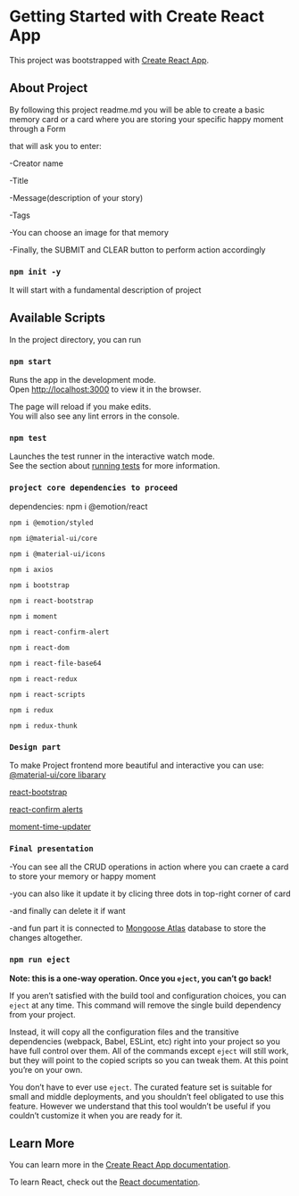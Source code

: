 # Getting Started with Create React App

This project was bootstrapped with [Create React App](https://github.com/facebook/create-react-app).

## About Project

By following this project readme.md you will be able to create a basic memory card or a card where you are storing your specific happy moment through a Form 

that will ask you to enter:

-Creator name

-Title

-Message(description of your story)

-Tags

-You can choose an image for that memory

-Finally, the SUBMIT and CLEAR button to perform action accordingly


### `npm init -y`
It will start with a fundamental description of project

## Available Scripts

In the project directory, you can run

### `npm start`

Runs the app in the development mode.\
Open [http://localhost:3000](http://localhost:3000) to view it in the browser.

The page will reload if you make edits.\
You will also see any lint errors in the console.

### `npm test`

Launches the test runner in the interactive watch mode.\
See the section about [running tests](https://facebook.github.io/create-react-app/docs/running-tests) for more information.

### `project core dependencies to proceed`
dependencies: 
    npm i @emotion/react
    
    npm i @emotion/styled
    
    npm i@material-ui/core
    
    npm i @material-ui/icons
    
    npm i axios
    
    npm i bootstrap
    
    npm i react-bootstrap
    
    npm i moment
    
    npm i react-confirm-alert
    
    npm i react-dom
    
    npm i react-file-base64
    
    npm i react-redux
    
    npm i react-scripts
    
    npm i redux
    
    npm i redux-thunk
    
### `Design part`
To make Project frontend more beautiful and interactive you can use:
[@material-ui/core libarary](https://www.npmjs.com/package/@material-ui/core)

[react-bootstrap](https://react-bootstrap.github.io/)

[react-confirm alerts](https://react-bootstrap.github.io/)

[moment-time-updater](https://www.npmjs.com/package/moment)


### `Final presentation`
-You can see all the CRUD operations in action where you can craete a card to store your memory or happy moment 

-you can also like it update it by clicing three dots in top-right corner of card 

-and finally can delete it if want

-and fun part it is connected to [Mongoose Atlas](https://www.mongodb.com/) database to store the changes altogether.


### `npm run eject`

**Note: this is a one-way operation. Once you `eject`, you can’t go back!**

If you aren’t satisfied with the build tool and configuration choices, you can `eject` at any time. This command will remove the single build dependency from your project.

Instead, it will copy all the configuration files and the transitive dependencies (webpack, Babel, ESLint, etc) right into your project so you have full control over them. All of the commands except `eject` will still work, but they will point to the copied scripts so you can tweak them. At this point you’re on your own.

You don’t have to ever use `eject`. The curated feature set is suitable for small and middle deployments, and you shouldn’t feel obligated to use this feature. However we understand that this tool wouldn’t be useful if you couldn’t customize it when you are ready for it.

## Learn More

You can learn more in the [Create React App documentation](https://facebook.github.io/create-react-app/docs/getting-started).

To learn React, check out the [React documentation](https://reactjs.org/).
